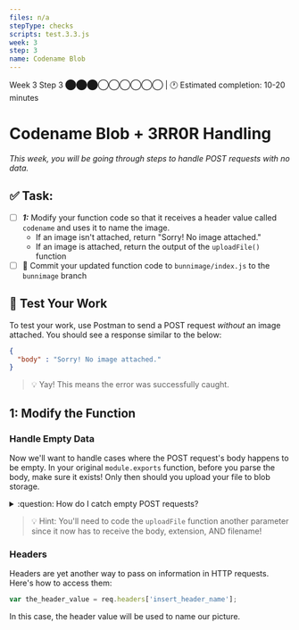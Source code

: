 ```yaml
---
files: n/a
stepType: checks
scripts: test.3.3.js
week: 3
step: 3
name: Codename Blob
---
```


Week 3 Step 3 ⬤⬤⬤◯◯◯◯◯◯ | 🕐 Estimated completion: 10-20 minutes

# Codename Blob + 3RR0R Handling
*This week, you will be going through steps to handle POST requests with no data.*

## ✅  Task:

- [ ] ***1:*** Modify your function code so that it receives a header value called `codename` and uses it to name the image.
  - If an image isn't attached, return "Sorry! No image attached."
  - If an image is attached, return the output of the `uploadFile()` function
- [ ] 🚀 Commit your updated function code to `bunnimage/index.js` to the `bunnimage` branch

## 🚧 Test Your Work

To test your work, use Postman to send a POST request *without* an image attached. You should see a response similar to the below:

```JSON
{
  "body" : "Sorry! No image attached."
}
```
> 💡 Yay! This means the error was successfully caught.

## 1: Modify the Function

### Handle Empty Data

Now we'll want to handle cases where the POST request's body happens to be empty. In your original `module.exports` function, before you parse the body, make sure it exists! Only then should you upload your file to blob storage.

<details>
<summary>:question: How do I catch empty POST requests?</summary>

Use an try-catch statement to catch when `parse-multipart` is unable to parse the empty body. If catches an error, set the `responseMessage` to "Sorry! No image attached." Otherwise, you can safely parse the body!

```js
var responseMessage = ""
try {
    var password = // get the header called "codename"
    // use parse-multipart to parse the body
    // determine the file-type here!
    responseMessage = await uploadFile(parsedBody, ext, ?);
} catch(err) {
    context.log("Undefined body image");
    responseMessage = "Sorry! No image attached."
}
```
> :bulb: Hint: `responseMessage` is what we're returning to the user as the output.
</details>

> :bulb: Hint: You'll need to code the `uploadFile` function another parameter since it now has to receive the body, extension, AND filename! 
### Headers
Headers are yet another way to pass on information in HTTP requests. Here's how to access them:
```js
var the_header_value = req.headers['insert_header_name'];
```
In this case, the header value will be used to name our picture.
